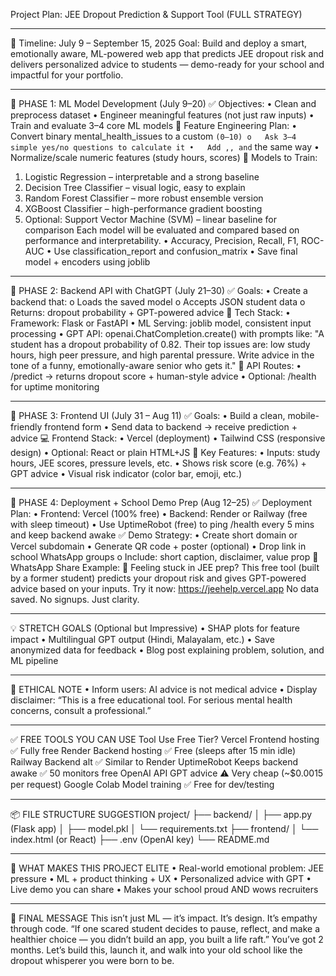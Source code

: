 Project Plan: JEE Dropout Prediction & Support Tool (FULL STRATEGY)
________________________________________
📅 Timeline: July 9 – September 15, 2025
Goal: Build and deploy a smart, emotionally aware, ML-powered web app that predicts JEE dropout risk and delivers personalized advice to students — demo-ready for your school and impactful for your portfolio.
________________________________________
🧱 PHASE 1: ML Model Development (July 9–20)
✅ Objectives:
•	Clean and preprocess dataset
•	Engineer meaningful features (not just raw inputs)
•	Train and evaluate 3–4 core ML models
🧠 Feature Engineering Plan:
•	Convert binary mental_health_issues to a custom `` (0–10)
o	Ask 3–4 simple yes/no questions to calculate it
•	Add ,, and `` the same way
•	Normalize/scale numeric features (study hours, scores)
🔨 Models to Train:
1.	Logistic Regression – interpretable and a strong baseline
2.	Decision Tree Classifier – visual logic, easy to explain
3.	Random Forest Classifier – more robust ensemble version
4.	XGBoost Classifier – high-performance gradient boosting
5.	Optional: Support Vector Machine (SVM) – linear baseline for comparison
Each model will be evaluated and compared based on performance and interpretability.
•	Accuracy, Precision, Recall, F1, ROC-AUC
•	Use classification_report and confusion_matrix
•	Save final model + encoders using joblib
________________________________________
🏢 PHASE 2: Backend API with ChatGPT (July 21–30)
✅ Goals:
•	Create a backend that:
o	Loads the saved model
o	Accepts JSON student data
o	Returns: dropout probability + GPT-powered advice
🔧 Tech Stack:
•	Framework: Flask or FastAPI
•	ML Serving: joblib model, consistent input processing
•	GPT API: openai.ChatCompletion.create() with prompts like:
"A student has a dropout probability of 0.82. Their top issues are: low study hours, high peer pressure, and high parental pressure. Write advice in the tone of a funny, emotionally-aware senior who gets it."
🔐 API Routes:
•	/predict → returns dropout score + human-style advice
•	Optional: /health for uptime monitoring
________________________________________
🎨 PHASE 3: Frontend UI (July 31 – Aug 11)
✅ Goals:
•	Build a clean, mobile-friendly frontend form
•	Send data to backend → receive prediction + advice
💻 Frontend Stack:
•	Vercel (deployment)
•	Tailwind CSS (responsive design)
•	Optional: React or plain HTML+JS
🎯 Key Features:
•	Inputs: study hours, JEE scores, pressure levels, etc.
•	Shows risk score (e.g. 76%) + GPT advice
•	Visual risk indicator (color bar, emoji, etc.)
________________________________________
🚀 PHASE 4: Deployment + School Demo Prep (Aug 12–25)
✅ Deployment Plan:
•	Frontend: Vercel (100% free)
•	Backend: Render or Railway (free with sleep timeout)
•	Use UptimeRobot (free) to ping /health every 5 mins and keep backend awake
✅ Demo Strategy:
•	Create short domain or Vercel subdomain
•	Generate QR code + poster (optional)
•	Drop link in school WhatsApp groups
o	Include: short caption, disclaimer, value prop
💬 WhatsApp Share Example:
🎯 Feeling stuck in JEE prep?
This free tool (built by a former student) predicts your dropout risk and gives GPT-powered advice based on your inputs.
Try it now: https://jeehelp.vercel.app
No data saved. No signups. Just clarity.
________________________________________
💡 STRETCH GOALS (Optional but Impressive)
•	SHAP plots for feature impact
•	Multilingual GPT output (Hindi, Malayalam, etc.)
•	Save anonymized data for feedback
•	Blog post explaining problem, solution, and ML pipeline
________________________________________
🔐 ETHICAL NOTE
•	Inform users: AI advice is not medical advice
•	Display disclaimer: “This is a free educational tool. For serious mental health concerns, consult a professional.”
________________________________________
✅ FREE TOOLS YOU CAN USE
Tool	Use	Free Tier?
Vercel	Frontend hosting	✅ Fully free
Render	Backend hosting	✅ Free (sleeps after 15 min idle)
Railway	Backend alt	✅ Similar to Render
UptimeRobot	Keeps backend awake	✅ 50 monitors free
OpenAI API	GPT advice	⚠️ Very cheap (~$0.0015 per request)
Google Colab	Model training	✅ Free for dev/testing
________________________________________
📦 FILE STRUCTURE SUGGESTION
project/
├── backend/
│   ├── app.py (Flask app)
│   ├── model.pkl
│   └── requirements.txt
├── frontend/
│   └── index.html (or React)
├── .env (OpenAI key)
└── README.md
________________________________________
👑 WHAT MAKES THIS PROJECT ELITE
•	Real-world emotional problem: JEE pressure
•	ML + product thinking + UX
•	Personalized advice with GPT
•	Live demo you can share
•	Makes your school proud AND wows recruiters
________________________________________
🧠 FINAL MESSAGE
This isn’t just ML — it’s impact. It’s design. It’s empathy through code.
“If one scared student decides to pause, reflect, and make a healthier choice — you didn’t build an app, you built a life raft.”
You’ve got 2 months. Let’s build this, launch it, and walk into your old school like the dropout whisperer you were born to be.
